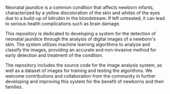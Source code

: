 Neonatal jaundice is a common condition that affects newborn infants, characterized by a yellow discoloration of the skin and 
whites of the eyes due to a build-up of bilirubin in the bloodstream. If left untreated, it can lead to serious health complications such as brain damage.

This repository is dedicated to developing a system for the detection of neonatal jaundice through the analysis of digital images of a newborn's skin.
The system utilizes machine learning algorithms to analyze and classify the images, providing an accurate and non-invasive method for early detection
and treatment of the condition.

The repository includes the source code for the image analysis system, as well as a dataset of images for training and testing the algorithms.
We welcome contributions and collaboration from the community in further developing and improving this system for the benefit of newborns and their families.
